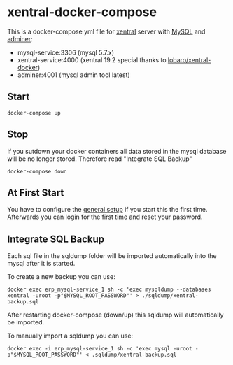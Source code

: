 # xentral-docker-compose

This is a docker-compose yml file for [xentral](https://xentral.com/) server with [MySQL](https://www.mysql.com/) and [adminer](https://www.adminer.org/):
* mysql-service:3306 (mysql 5.7.x)
* xentral-service:4000 (xentral 19.2 special thanks to [lobaro/xentral-docker](https://github.com/lobaro/xentral-docker))
* adminer:4001 (mysql admin tool latest)

## Start

    docker-compose up

## Stop
If you sutdown your docker containers all data stored in the mysql database will be no longer stored.
Therefore read "Integrate SQL Backup"

    docker-compose down



## At First Start
You have to configure the [general setup](https://xentral.com/helpdesk/grundinstallation) if you start this the first time.
Afterwards you can login for the first time and reset your password.


## Integrate SQL Backup
Each sql file in the sqldump folder will be imported automatically into the mysql after it is started.

To create a new backup you can use:
    
    docker exec erp_mysql-service_1 sh -c 'exec mysqldump --databases xentral -uroot -p"$MYSQL_ROOT_PASSWORD"' > ./sqldump/xentral-backup.sql

After restarting docker-compose (down/up) this sqldump will automatically be imported.

To manually import a sqldump you can use:
    
    docker exec -i erp_mysql-service_1 sh -c 'exec mysql -uroot -p"$MYSQL_ROOT_PASSWORD"' < .sqldump/xentral-backup.sql
